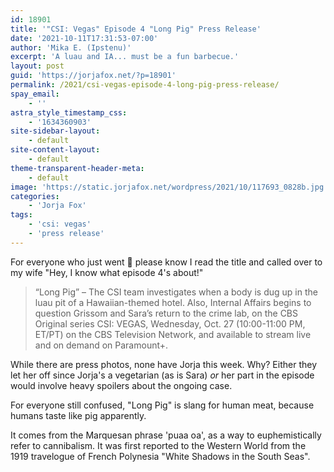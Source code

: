 ```yaml
---
id: 18901
title: '"CSI: Vegas" Episode 4 "Long Pig" Press Release'
date: '2021-10-11T17:31:53-07:00'
author: 'Mika E. (Ipstenu)'
excerpt: 'A luau and IA... must be a fun barbecue.'
layout: post
guid: 'https://jorjafox.net/?p=18901'
permalink: /2021/csi-vegas-episode-4-long-pig-press-release/
spay_email:
    - ''
astra_style_timestamp_css:
    - '1634360903'
site-sidebar-layout:
    - default
site-content-layout:
    - default
theme-transparent-header-meta:
    - default
image: 'https://static.jorjafox.net/wordpress/2021/10/117693_0828b.jpg'
categories:
    - 'Jorja Fox'
tags:
    - 'csi: vegas'
    - 'press release'
---
```


For everyone who just went 🤨 please know I read the title and called over to my wife "Hey, I know what episode 4's about!"

<blockquote class="wp-block-quote">“Long Pig” – The CSI team investigates when a body is dug up in the luau pit of a Hawaiian-themed hotel. Also, Internal Affairs begins to question Grissom and Sara’s return to the crime lab, on the CBS Original series CSI: VEGAS, Wednesday, Oct. 27 (10:00-11:00 PM, ET/PT) on the CBS Television Network, and available to stream live and on demand on Paramount+.</blockquote>

While there are press photos, none have Jorja this week. Why? Either they let her off since Jorja's a vegetarian (as is Sara) <em>or</em> her part in the episode would involve heavy spoilers about the ongoing case.

For everyone still confused, "Long Pig" is slang for human meat, because humans taste like pig apparently.

It comes from the Marquesan phrase 'puaa oa', as a way to euphemistically refer to cannibalism. It was first reported to the Western World from the 1919 travelogue of French Polynesia "White Shadows in the South Seas".
